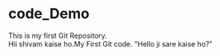 # code_Demo
This is my first Git Repository.
<br>
Hii shivam kaise ho.My First Git code.
"Hello ji sare kaise ho?"
